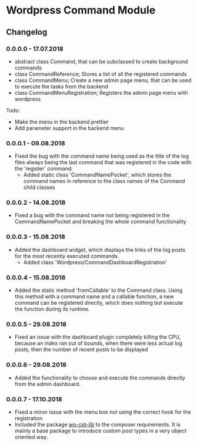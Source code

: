 # Wordpress Command Module


## Changelog

### 0.0.0.0 - 17.07.2018

- abstract class Command, that can be subclassed to create background commands
- class CommandReference; Stores a list of all the registered commands
- class CommandMenu; Create a new admin page menu, that can be used to execute the tasks from the backend
- class CommandMenuRegistration; Registers the admin page menu with wordpress

Todo:
- Make the menu in the backend prettier
- Add parameter support in the backend menu

### 0.0.0.1 - 09.08.2018

- Fixed the bug with the command name being used as the title of the log files always being the last command that 
was registered in the code with the 'register' command.
    - Added static class 'CommandNamePocket', which stores the command names in reference to the class names of the 
    Command child classes
    
### 0.0.0.2 - 14.08.2018

- Fixed a bug with the command name not being registered in the CommandNamePocket and breaking the whole command 
functionality

### 0.0.0.3 - 15.08.2018

- Added the dashboard widget, which displays the links of the log posts for the most recently executed commands.
    - Added class 'Wordpress/CommandDashboardRegistration'

### 0.0.0.4 - 15.08.2018

- Added the static method 'fromCallable' to the Command class. Using this method with a command name and a callable 
function, a new command can be registered directly, which does nothing but execute the function during its runtime.

### 0.0.0.5 - 29.08.2018

- Fixed an issue with the dashboard plugin completely killing the CPU, because an index ran out of bounds, when there 
were less actual log posts, then the number of recent posts to be displayed

### 0.0.0.6 - 29.08.2018

- Added the functionality to choose and execute the commands directly from the admin dashboard.

### 0.0.0.7 - 17.10.2018

- Fixed a minor issue with the menu box not using the correct hook for the registration
- Included the package [wp-cpt-lib](https://github.com/the16thpythonist/wp-cpt-lib.git) to the composer requirements. 
It is mainly a base package to introduce custom post types in a very object oriented way.
